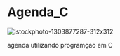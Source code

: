 # Agenda_C

![istockphoto-1303877287-312x312](https://github.com/nojirilucas/Agenda_C/assets/103136574/1ae2dfe6-9152-48ce-a2fb-7a25da3bc82b)

agenda utilizando programçao em C
